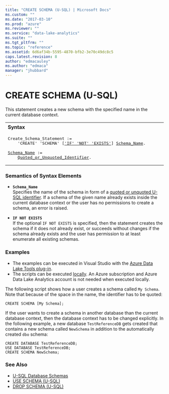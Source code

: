 ```yaml
---
title: "CREATE SCHEMA (U-SQL) | Microsoft Docs"
ms.custom: ""
ms.date: "2017-03-10"
ms.prod: "azure"
ms.reviewer: ""
ms.service: "data-lake-analytics"
ms.suite: ""
ms.tgt_pltfrm: ""
ms.topic: "reference"
ms.assetid: 6d6af34b-5595-4870-bfb2-3e70c49dc8c5
caps.latest.revision: 8
author: "edmacauley"
ms.author: "edmaca"
manager: "jhubbard"
---
```

# CREATE SCHEMA (U-SQL)
This statement creates a new schema with the specified name in the current database context. 
  
<table><th align="left">Syntax</th><tr><td><pre>
Create_Schema_Statement :=                                                                               
    'CREATE' 'SCHEMA' [<a href="#INE">'IF' 'NOT' 'EXISTS'</a>] <a href="#s_name">Schema_Name</a>.<br />
<a href="#s_name">Schema_Name</a> :=  
    <a href="u-sql-identifiers.md">Quoted_or_Unquoted_Identifier</a>.
</pre></td></tr></table>

### Semantics of Syntax Elements  
-   <a name="s_name"></a>**`Schema_Name`**   
    Specifies the name of the schema in form of a [quoted or unquoted U-SQL identifier](../USQL/u-sql-identifiers.md). If a schema of the given name already exists inside the current database context or the user has no permissions to create a schema, an error is raised. 
     
-   <a name="INE"></a>**`IF NOT EXISTS`**  
    If the optional `IF NOT EXISTS` is specified, then the statement creates the schema if it does not already exist, or succeeds without changes if the schema already exists and the user has permission to at least enumerate all existing schemas.  
  
### Examples    
- The examples can be executed in Visual Studio with the [Azure Data Lake Tools plug-in](https://www.microsoft.com/download/details.aspx?id=49504).  
- The scripts can be executed [locally](https://docs.microsoft.com/azure/data-lake-analytics/data-lake-analytics-data-lake-tools-get-started#run-u-sql-locally).  An Azure subscription and Azure Data Lake Analytics account is not needed when executed locally.

The following script shows how a user creates a schema called `My Schema`. Note that because of the space in the name, the identifier has to be quoted:  
```
CREATE SCHEMA [My Schema];
```
If the user wants to create a schema in another database than the current database context, then the database context has to be changed explicitly. In the following example, a new database `TestReferenceDB` gets created that contains a new schema called `NewSchema` in addition to the automatically created `dbo` schema:  
```
CREATE DATABASE TestReferenceDB;  
USE DATABASE TestReferenceDB;  
CREATE SCHEMA NewSchema;
```

### See Also    
* [U-SQL Database Schemas](../USQL/u-sql-database-schemas.md)
* [USE SCHEMA (U-SQL)](../USQL/use-schema-u-sql.md) 
* [DROP SCHEMA (U-SQL)](../USQL/drop-schema-u-sql.md)
